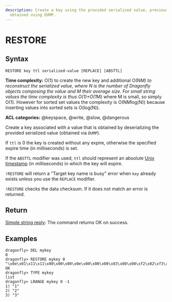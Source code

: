 ```yaml
---
description: Create a key using the provided serialized value, previously
  obtained using DUMP.
---
```


# RESTORE

## Syntax

    RESTORE key ttl serialized-value [REPLACE] [ABSTTL]

**Time complexity:** O(1) to create the new key and additional O(N*M) to reconstruct the serialized value, where N is the number of Dragonfly objects composing the value and M their average size. For small string values the time complexity is thus O(1)+O(1*M) where M is small, so simply O(1). However for sorted set values the complexity is O(N*M*log(N)) because inserting values into sorted sets is O(log(N)).

**ACL categories:** @keyspace, @write, @slow, @dangerous

Create a key associated with a value that is obtained by deserializing the
provided serialized value (obtained via `DUMP`).

If `ttl` is 0 the key is created without any expire, otherwise the specified
expire time (in milliseconds) is set.

If the `ABSTTL` modifier was used, `ttl` should represent an absolute
[Unix timestamp][hewowu] (in milliseconds) in which the key will expire.

[hewowu]: http://en.wikipedia.org/wiki/Unix_time

`!RESTORE` will return a "Target key name is busy" error when `key` already
exists unless you use the `REPLACE` modifier.

`!RESTORE` checks the data checksum. If it does not match an error is returned.

## Return

[Simple string reply](https://redis.io/docs/reference/protocol-spec/#simple-strings): The command returns OK on success.

## Examples

```
dragonfly> DEL mykey
0
dragonfly> RESTORE mykey 0 "\x0e\x01\x11\x11\x00\x00\x00\x0e\x00\x00\x00\x03\x00\x00\xf2\x02\xf3\x02\xf4\xff\t\x00\xfa\x81\x98P\x85\xf8\xd9\xed"
OK
dragonfly> TYPE mykey
list
dragonfly> LRANGE mykey 0 -1
1) "1"
2) "2"
3) "3"
```
